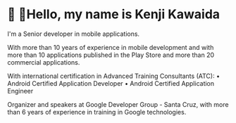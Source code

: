 # 👋 🏼Hello, my name is Kenji Kawaida

I'm a Senior developer in mobile applications.

With more than 10 years of experience in mobile development and with more than 10 applications
published in the Play Store and more than 20 commercial applications.

With international certification in Advanced Training Consultants (ATC):
• Android Certified Application Developer
• Android Certified Application Engineer

Organizer and speakers at Google Developer Group - Santa Cruz, with more than 6 years of experience in training in Google technologies.
